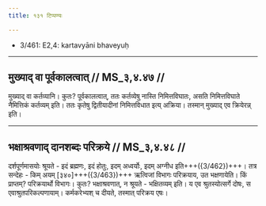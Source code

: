 ```yaml
---
title: १३१ टिप्पण्यः

---
```

- 3/461: E2,4: kartavyāni bhaveyuḥ

____________________________________________


## मुख्याद् वा पूर्वकालत्वात् // MS_३,४.४७ //

मुख्याद् वा कर्तव्यानि। कुतः? पूर्वकालत्वात्, ततः कर्तव्येषु नास्ति निमित्तविघातः, असति निमित्तविघाते नैमित्तिकं कर्तव्यम् इति। ततः कृतेषु द्वितीयादीनां निमित्तविधात इत्य् अक्रिया। तस्मान् मुख्याद् एव क्रियेरन्न् इति।


____________________________________________


## भक्षाश्रवणाद् दानशब्दः परिक्रये // MS_३,४.४८ //

दर्शपूर्णमासयोः श्रूयते - इदं ब्रह्मणः, इदं होतुः, इदम् अध्वर्योः, इदम् अग्नीध इति+++({3/462})+++। तत्र सन्देहः - किम् अयम् [३४०]+++({3/463})+++ ऋत्विजां विभागः परिक्रयाय, उत भक्षणायेति। किं प्राप्तम्? परिक्रयार्थो विभागः। कुतः? भक्षाश्रवणात्, न श्रूयते - भक्षितव्यम् इति। य एव श्रुतस्योत्सर्गे दोषः, स एवाश्रुतपरिकल्पणायाम्। कर्मकरेभ्यश् च दीयते, तस्मात् परिक्रय एषः।
